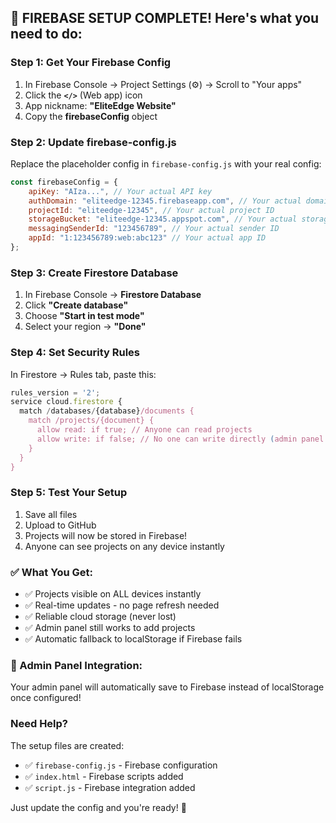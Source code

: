 ## 🚀 **FIREBASE SETUP COMPLETE! Here's what you need to do:**

### **Step 1: Get Your Firebase Config** 
1. In Firebase Console → Project Settings (⚙️) → Scroll to "Your apps"
2. Click the **`</>`** (Web app) icon  
3. App nickname: **"EliteEdge Website"**
4. Copy the **firebaseConfig** object

### **Step 2: Update firebase-config.js**
Replace the placeholder config in `firebase-config.js` with your real config:

```javascript
const firebaseConfig = {
    apiKey: "AIza...", // Your actual API key
    authDomain: "eliteedge-12345.firebaseapp.com", // Your actual domain
    projectId: "eliteedge-12345", // Your actual project ID
    storageBucket: "eliteedge-12345.appspot.com", // Your actual storage bucket
    messagingSenderId: "123456789", // Your actual sender ID
    appId: "1:123456789:web:abc123" // Your actual app ID
};
```

### **Step 3: Create Firestore Database**
1. In Firebase Console → **Firestore Database**
2. Click **"Create database"**
3. Choose **"Start in test mode"** 
4. Select your region → **"Done"**

### **Step 4: Set Security Rules**
In Firestore → Rules tab, paste this:

```javascript
rules_version = '2';
service cloud.firestore {
  match /databases/{database}/documents {
    match /projects/{document} {
      allow read: if true; // Anyone can read projects
      allow write: if false; // No one can write directly (admin panel will use different auth)
    }
  }
}
```

### **Step 5: Test Your Setup**
1. Save all files
2. Upload to GitHub 
3. Projects will now be stored in Firebase!
4. Anyone can see projects on any device instantly

### **✅ What You Get:**
- ✅ Projects visible on ALL devices instantly
- ✅ Real-time updates - no page refresh needed  
- ✅ Reliable cloud storage (never lost)
- ✅ Admin panel still works to add projects
- ✅ Automatic fallback to localStorage if Firebase fails

### **🔧 Admin Panel Integration:**
Your admin panel will automatically save to Firebase instead of localStorage once configured!

### **Need Help?**
The setup files are created:
- ✅ `firebase-config.js` - Firebase configuration
- ✅ `index.html` - Firebase scripts added
- ✅ `script.js` - Firebase integration added

Just update the config and you're ready! 🚀
